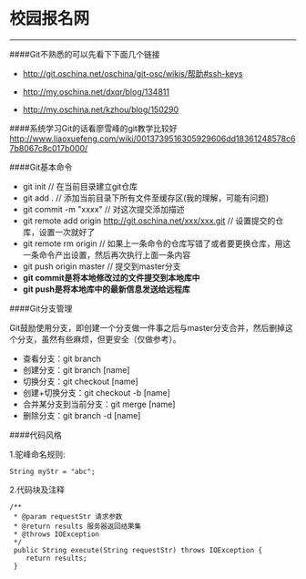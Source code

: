 # 校园报名网
***
####Git不熟悉的可以先看下下面几个链接

- http://git.oschina.net/oschina/git-osc/wikis/帮助#ssh-keys

- http://my.oschina.net/dxqr/blog/134811

- http://my.oschina.net/kzhou/blog/150290

####系统学习Git的话看廖雪峰的git教学比较好 
http://www.liaoxuefeng.com/wiki/0013739516305929606dd18361248578c67b8067c8c017b000/

####Git基本命令
- git init // 在当前目录建立git仓库
- git add . // 添加当前目录下所有文件至缓存区(我的理解，可能有问题)
- git commit -m "xxxx" // 对这次提交添加描述
- git remote add origin http://git.oschina.net/xxx/xxx.git // 设置提交的仓库，设置一次就好了
- git remote rm origin // 如果上一条命令的仓库写错了或者要更换仓库，用这一条命令产出设置，然后再次执行上面一条内容
- git push origin master // 提交到master分支
- **git commit是将本地修改过的文件提交到本地库中**
- **git push是将本地库中的最新信息发送给远程库**

####Git分支管理

Git鼓励使用分支，即创建一个分支做一件事之后与master分支合并，然后删掉这个分支，虽然有些麻烦，但更安全（仅做参考）。
- 查看分支：git branch
- 创建分支：git branch [name]
- 切换分支：git checkout [name]
- 创建+切换分支：git checkout -b [name]
- 合并某分支到当前分支：git merge [name]
- 删除分支：git branch -d [name]

####代码风格

1.驼峰命名规则:

    String myStr = "abc";

2.代码块及注释

    /**
     * @param requestStr 请求参数
     * @return results 服务器返回结果集
     * @throws IOException
     */
     public String execute(String requestStr) throws IOException {
        return results;
     }
